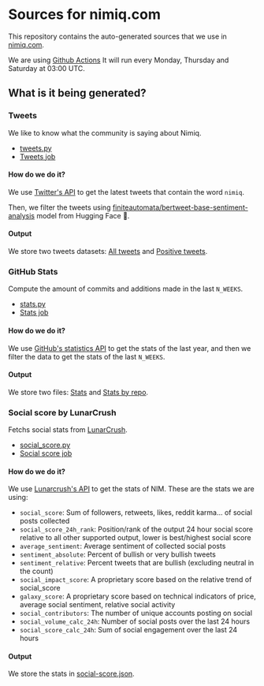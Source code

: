 # Sources for nimiq.com

This repository contains the auto-generated sources that we use in [nimiq.com](https://nimiq.com).

We are using [Github Actions](.github/workflows/) It will run every Monday, Thursday and Saturday at 03:00 UTC.

## What is it being generated?

### Tweets

We like to know what the community is saying about Nimiq. 

- [tweets.py](./src/tweets.py)
- [Tweets job](.github/workflows/fetch-data.yml#12)

#### How do we do it?

We use [Twitter's API](https://developer.twitter.com/en/docs/twitter-api/tweets/search/introduction) to get the latest tweets that contain the word `nimiq`.

Then, we filter the tweets using [finiteautomata/bertweet-base-sentiment-analysis](https://huggingface.co/finiteautomata/bertweet-base-sentiment-analysis) model from Hugging Face 🤗.

#### Output

We store two tweets datasets: [All tweets](./output/tweets/tweets.json) and [Positive tweets](./output/tweets/positive-tweets.json).

### GitHub Stats

Compute the amount of commits and additions made in the last `N_WEEKS`.

- [stats.py](./src/stats.py)
- [Stats job](.github/workflows/fetch-data.yml#38)

#### How do we do it?

We use [GitHub's statistics API](https://docs.github.com/en/rest/metrics/statistics) to get the stats of the last year, and then we filter the data to get the stats of the last `N_WEEKS`.

#### Output

We store two files: [Stats](./output/stats/stats.json) and [Stats by repo](./output/stats/stats-by-repo.json).

### Social score by LunarCrush

Fetchs social stats from [LunarCrush](https://lunarcrush.com/).

- [social_score.py](./src/social_score.py)
- [Social score job](.github/workflows/fetch-data.yml#61)

#### How do we do it?

We use [Lunarcrush's API](https://lunarcrush.com/developers/api/coins/:coin) to get the stats of NIM. These are the stats we are using:

- `social_score`:  Sum of followers, retweets, likes, reddit karma... of social posts collected
- `social_score_24h_rank`: Position/rank of the output 24 hour social score relative to all other supported output, lower is best/highest social score
- `average_sentiment`: Average sentiment of collected social posts
- `sentiment_absolute`: Percent of bullish or very bullish tweets
- `sentiment_relative`: Percent tweets that are bullish (excluding neutral in the count)
- `social_impact_score`: A proprietary score based on the relative trend of social_score
- `galaxy_score`: A proprietary score based on technical indicators of price, average social sentiment, relative social activity
- `social_contributors`: The number of unique accounts posting on social
- `social_volume_calc_24h`: Number of social posts over the last 24 hours
- `social_score_calc_24h`: Sum of social engagement over the last 24 hours

#### Output

We store the stats in [social-score.json](./output/social-score/social-score.json).

